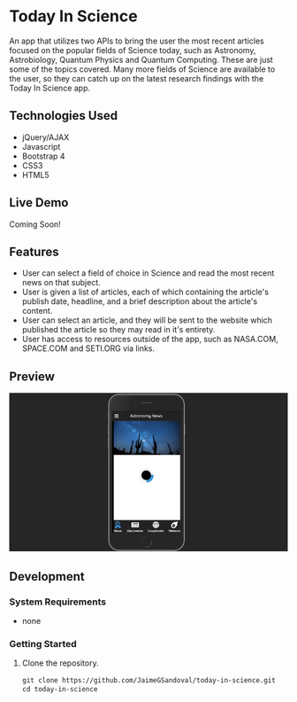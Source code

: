 # Today In Science
An app that utilizes two APIs to bring the user the most recent articles focused on the popular fields of Science today, such as Astronomy, Astrobiology, Quantum Physics and Quantum Computing. These are just some of the topics covered. Many more fields of Science are available to the user, so they can catch up on the latest research findings with the Today In Science app.  

## Technologies Used

- jQuery/AJAX
- Javascript
- Bootstrap 4
- CSS3
- HTML5


## Live Demo

Coming Soon!

## Features

- User can select a field of choice in Science and read the most recent news on that subject.
- User is given a list of articles, each of which containing the article's publish date, headline, and a brief description about the article's content.
- User can select an article, and they will be sent to the website which published the article so they may read in it's entirety.
- User has access to resources outside of the app, such as NASA.COM, SPACE.COM and SETI.ORG via links.

## Preview

![today-in-science](images/today-in-science.gif)

## Development

### System Requirements

- none

### Getting Started

1. Clone the repository.

    ```shell
    git clone https://github.com/JaimeGSandoval/today-in-science.git
    cd today-in-science
    ```

